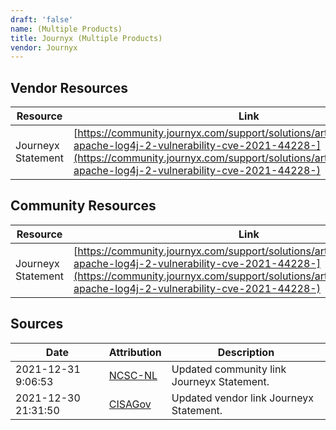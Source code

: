 ```yaml
---
draft: 'false'
name: (Multiple Products)
title: Journyx (Multiple Products)
vendor: Journyx
---
```


## Vendor Resources
| Resource | Link |
| --- | --- |
| Journeyx Statement | [https://community.journyx.com/support/solutions/articles/9000209044-apache-log4j-2-vulnerability-cve-2021-44228-](https://community.journyx.com/support/solutions/articles/9000209044-apache-log4j-2-vulnerability-cve-2021-44228-) |

## Community Resources
| Resource | Link |
| --- | --- |
| Journeyx Statement | [https://community.journyx.com/support/solutions/articles/9000209044-apache-log4j-2-vulnerability-cve-2021-44228-](https://community.journyx.com/support/solutions/articles/9000209044-apache-log4j-2-vulnerability-cve-2021-44228-) |


## Sources
| Date | Attribution | Description |
| --- | --- | --- |
| 2021-12-31 9:06:53 | [NCSC-NL](https://github.com/NCSC-NL/log4shell/blob/main/software/README.md) | Updated community link Journeyx Statement.  |
| 2021-12-30 21:31:50 | [CISAGov](https://raw.githubusercontent.com/cisagov/log4j-affected-db/develop/README.md) | Updated vendor link Journeyx Statement.  |
